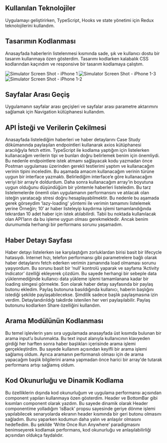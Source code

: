 ## Kullanılan Teknolojiler

Uygulamayı geliştirirken, TypeScript, Hooks ve state yönetimi için Redux teknolojilerini kullandım.

## Tasarımın Kodlanması

Anasayfada haberlerin listelenmesi kısmında sade, şık ve kullanıcı dostu bir tasarım kullanmaya özen gösterdim. Tasarımı kodlarken kalabalık CSS kodlarından kaçındım ve responsive bir tasarım kodlamaya çalıştım.

![Simulator Screen Shot - iPhone 1](https://github.com/altiparmakzeynep/webrazzi-rn/assets/43657446/98197393-13b0-4909-9307-ecbed820d90a) ![Simulator Screen Shot - iPhone 1-3](https://github.com/altiparmakzeynep/webrazzi-rn/assets/43657446/b8ebfdd4-2f9a-45e3-a85e-254ec60c44c8) ![Simulator Screen Shot - iPhone 1-2](https://github.com/altiparmakzeynep/webrazzi-rn/assets/43657446/27e18c26-6baf-4b19-9eab-6b751383c996)

## Sayfalar Arası Geçiş

Uygulamanın sayfalar arası geçişleri ve sayfalar arası parametre aktarımını sağlamak için Navigation kütüphanesi kullandım.

## API İsteği ve Verilerin Çekilmesi

Anasayfada listelediğim haberleri ve haber detaylarını Case Study dökümanında paylaşılan endpointleri kullanarak axios kütüphanesi aracılığıyla fetch ettim. TypeScript ile kodlama yaptığım için listelerken kullanacağım verilerin tipi ve bunları doğru belirlemek benim için önemliydi. Bu nedenle endpointlere istek atmamı sağlayacak kodu yazmadan önce Postman uygulaması üzerinden gerekli testlerimi yaptım ve kullanacağım verinin tipini inceledim. Bu aşamada amacım kullanacağım verinin türüne uygun bir interface yazmaktı. Belirlediğim interface’e göre kullanacağım veriyi bir array’e doldurdum. Daha sonra kullanacağım array'in boyutuna uygun olduğunu düşündüğüm bir yöntemle haberleri listeledim. Bu tarz listelemelerde önemli olan uygulamanın performansını ve atılacak olan isteğin yaratacağı stresi doğru hesaplayabilmektir. Bu nedenle bu aşamada gerek görseydim ‘lazy-loading' yöntemi ile verimin tamamını listelemek yerine Örneğin; 10’ ar haber listeleyip kaydırma işlemi tamamlandığında tekrardan 10 adet haber için istek atılabilirdi. Tabii bu noktada kullanılacak olan API’ların da bu işleme uygun olması gerekmektedir. Ancak benim durumumda herhangi bir performans sorunu yaşamadım.

## Haber Detayı Sayfası

Haber detayı listelerken ise karşılaştığım zorluklardan birisi basit bir lifecycle hatasıydı. İnternet hızı, telefon performansı gibi parametrelere bağlı olarak haber detaylarını fetch ederken verimin zamanında load olmaması sorunu yaşıyordum. Bu sorunu basit bir ‘null’ kontrolü yaparak ve sayfama ‘Activity Indicator’ özelliği ekleyerek çözdüm. Bu sayede herhangi bir sebeple data yüklenmediğinde kullanıcı data yükleme işlemi tamamlanana kadar bir loading simgesi görmekte. Son olarak haber detay sayfasında bir paylaş butonu ekledim. Paylaş butonuna basıldığında kullanıcı, haberin başlığını istediği şekilde paylaşabilecekse. Şimdilik sadece başlık paylaşmasına izin verdim. Detaylandırıldığı takdirde istenilen her veri paylaşılabilir. Paylaş butonunu kodlarken Share özelliğini kullandım.

## Arama Modülünün Kodlanması

Bu temel işlevlerin yanı sıra uygulamada anasayfada üst kısımda bulunan bir arama input’u bulunmakta. Bu text input alanıyla kullanıcının klavyeden girdiği her harften sonra haber başlıkları içerisinde arama işlemi gerçekleştirdim. Bu sayede kullanım açısından keyifli bir arama işlemi sağlamış oldum. Ayrıca aramanın performanslı olması için de arama yapacağım başlık bilgilerini arama yapmadan önce harici bir array'de tutarak performans artışı sağlamış oldum.

## Kod Okunurluğu ve Dinamik Kodlama

Bu özelliklerin dışında kod okunurluğum ve uygulama performansı açısından component yapıları kullanmaya özen gösterdim. Header ve BottomBar gibi kısımları component olarak yazdım. Bu sayede dinamik olarak Header componentime yolladığım ‘isBack’ propsu sayesinde geriye dönme işlemi yapılabilecek senaryolarda ekranın header kısmında bir geri butonu olmasını sağladım. Bunu yaparken kodumun daha yalın ve anlaşılır olmasını hedefledim. Bu şekilde ‘Write Once Run Anywhere’  paradigmasını benimseyerek kodlamak performans, kod okunurluğu ve anlaşılabilirliği açısından oldukça faydalıdır.
